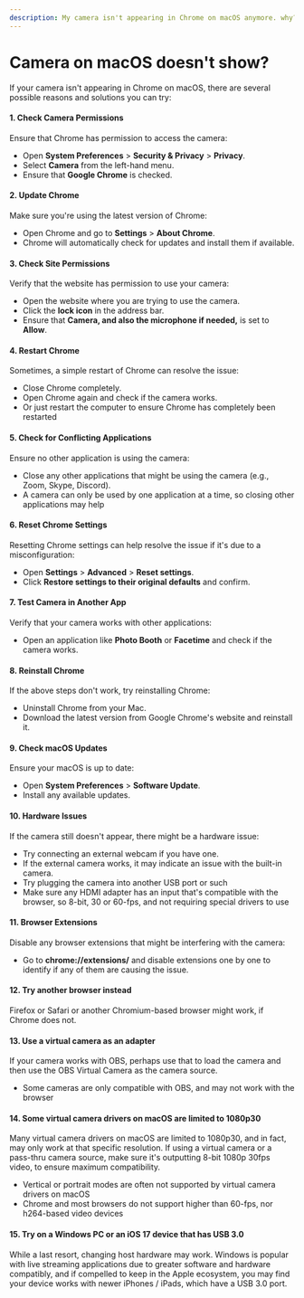```yaml
---
description: My camera isn't appearing in Chrome on macOS anymore. why?
---
```


# Camera on macOS doesn't show?

If your camera isn't appearing in Chrome on macOS, there are several possible reasons and solutions you can try:

#### 1. Check Camera Permissions

Ensure that Chrome has permission to access the camera:

* Open **System Preferences** > **Security & Privacy** > **Privacy**.
* Select **Camera** from the left-hand menu.
* Ensure that **Google Chrome** is checked.

#### 2. Update Chrome

Make sure you're using the latest version of Chrome:

* Open Chrome and go to **Settings** > **About Chrome**.
* Chrome will automatically check for updates and install them if available.

#### 3. Check Site Permissions

Verify that the website has permission to use your camera:

* Open the website where you are trying to use the camera.
* Click the **lock icon** in the address bar.
* Ensure that **Camera, and also the microphone if needed,** is set to **Allow**.

#### 4. Restart Chrome

Sometimes, a simple restart of Chrome can resolve the issue:

* Close Chrome completely.
* Open Chrome again and check if the camera works.
* Or just restart the computer to ensure Chrome has completely been restarted

#### 5. Check for Conflicting Applications

Ensure no other application is using the camera:

* Close any other applications that might be using the camera (e.g., Zoom, Skype, Discord).
* A camera can only be used by one application at a time, so closing other applications may help

#### 6. Reset Chrome Settings

Resetting Chrome settings can help resolve the issue if it's due to a misconfiguration:

* Open **Settings** > **Advanced** > **Reset settings**.
* Click **Restore settings to their original defaults** and confirm.

#### 7. Test Camera in Another App

Verify that your camera works with other applications:

* Open an application like **Photo Booth** or **Facetime** and check if the camera works.

#### 8. Reinstall Chrome

If the above steps don't work, try reinstalling Chrome:

* Uninstall Chrome from your Mac.
* Download the latest version from Google Chrome's website and reinstall it.

#### 9. Check macOS Updates

Ensure your macOS is up to date:

* Open **System Preferences** > **Software Update**.
* Install any available updates.

#### 10. Hardware Issues

If the camera still doesn't appear, there might be a hardware issue:

* Try connecting an external webcam if you have one.
* If the external camera works, it may indicate an issue with the built-in camera.
* Try plugging the camera into another USB port or such
* Make sure any HDMI adapter has an input that's compatible with the browser, so 8-bit, 30 or 60-fps, and not requiring special drivers to use

#### 11. Browser Extensions

Disable any browser extensions that might be interfering with the camera:

* Go to **chrome://extensions/** and disable extensions one by one to identify if any of them are causing the issue.

#### 12. Try another browser instead

Firefox or Safari or another Chromium-based browser might work, if Chrome does not.

#### 13. Use a virtual camera as an adapter

If your camera works with OBS, perhaps use that to load the camera and then use the OBS Virtual Camera as the camera source.

* Some cameras are only compatible with OBS, and may not work with the browser

#### 14. Some virtual camera drivers on macOS are limited to 1080p30

Many virtual camera drivers on macOS are limited to 1080p30, and in fact, may only work at that specific resolution. If using a virtual camera or a pass-thru camera source, make sure it's outputting 8-bit 1080p 30fps video, to ensure maximum compatibility.

* Vertical or portrait modes are often not supported by virtual camera drivers on macOS
* Chrome and most browsers do not support higher than 60-fps, nor h264-based video devices

#### 15. Try on a Windows PC or an iOS 17 device that has USB 3.0

While a last resort, changing host hardware may work. Windows is popular with live streaming applications due to greater software and hardware compatibly, and if compelled to keep in the Apple ecosystem, you may find your device works with newer iPhones / iPads, which have a USB 3.0 port.



